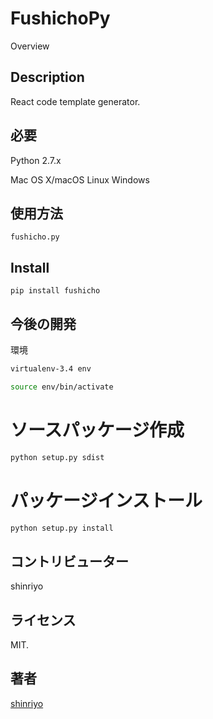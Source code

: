 FushichoPy
====

Overview

## Description

React code template generator.

## 必要

Python 2.7.x

Mac OS X/macOS
Linux
Windows

## 使用方法

```
fushicho.py
```

## Install

```
pip install fushicho
```

## 今後の開発

環境

```bash
virtualenv-3.4 env
```

```bash
source env/bin/activate
```


# ソースパッケージ作成

```bash
python setup.py sdist
```

# パッケージインストール

```bash
python setup.py install
```

## コントリビューター

shinriyo

## ライセンス

MIT.

## 著者

[shinriyo](https://github.com/shinriyo/)

